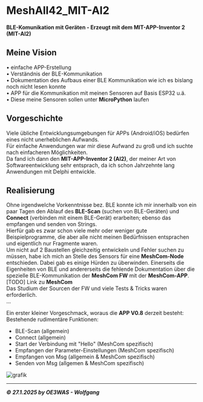 # MeshAll42_MIT-AI2
**BLE-Komunikation mit Geräten - Erzeugt mit dem MIT-APP-Inventor 2 (MIT-AI2)**

## Meine Vision
• einfache APP-Erstellung  
• Verständnis der BLE-Kommunikation  
• Dokumentation des Aufbaus einer BLE Kommunikation wie ich es bislang noch nicht lesen konnte  
• APP für die Kommunikation mit meinen Sensoren auf Basis ESP32 u.ä.  
• Diese meine Sensoren sollen unter **MicroPython** laufen

## Vorgeschichte
Viele übliche Entwicklungsumgebungen für APPs (Android/iOS) bedürfen eines nicht unerheblichen Aufwands.  
Für einfache Anwendungen war mir diese Aufwand zu groß und ich suchte nach einfacheren Möglichkeiten.  
Da fand ich dann den **MIT-APP-Inventor 2 (AI2)**, der meiner Art von Softwareentwicklung sehr entsprach, 
da ich schon Jahrzehnte lang Anwendungen mit Delphi entwickle.  

## Realisierung
Ohne irgendwelche Vorkenntnisse bez. BLE konnte ich mir innerhalb von ein paar Tagen den Ablauf
des **BLE-Scan** (suchen von BLE-Geräten) und **Connect** (verbinden mit einem BLE-Gerät) erarbeiten;
ebenso das empfangen und senden von Strings.  
Hierfür gab es zwar schon viele mehr oder weniger gute Beispielprogramme, die aber alle nicht meinen
Bedürfnissen entsprachen und eigentlich nur Fragmente waren.  
Um nicht auf 2 Baustellen gleichzeitig entwickeln und Fehler suchen zu müssen, habe ich mich an Stelle des Sensors für eine **MeshCom-Node** entschieden.
Dabei gab es einige Hürden zu überwinden. Einerseits die Eigenheiten von BLE und andererseits die fehlende
Dokumentation über die spezielle BLE-Kommunikation der **MeshCom FW** mit der **MeshCom-APP**.  
[TODO] Link zu **MeshCom**  
Das Studium der Sourcen der FW und viele Tests & Tricks waren erforderlich.  
...

Ein erster kleiner Vorgeschmack, woraus die **APP V0.8** derzeit besteht:  
Bestehende rudimentäre Funktionen:  
* BLE-Scan (allgemein)
* Connect (allgemein)
* Start der Verbindung mit "Hello" (MeshCom spezifisch)
* Empfangen der Parameter-Einstellungen (MeshCom spezifisch)
* Empfangen von Msg (allgemein & MeshCom spezifisch)
* Senden von Msg (allgemen & MeshCom spezifisch)


![grafik](https://github.com/user-attachments/assets/34e9df30-c42c-4cae-92f2-f0ba4e84f871)

___
***:copyright: 27.1.2025 by OE3WAS - Wolfgang***
